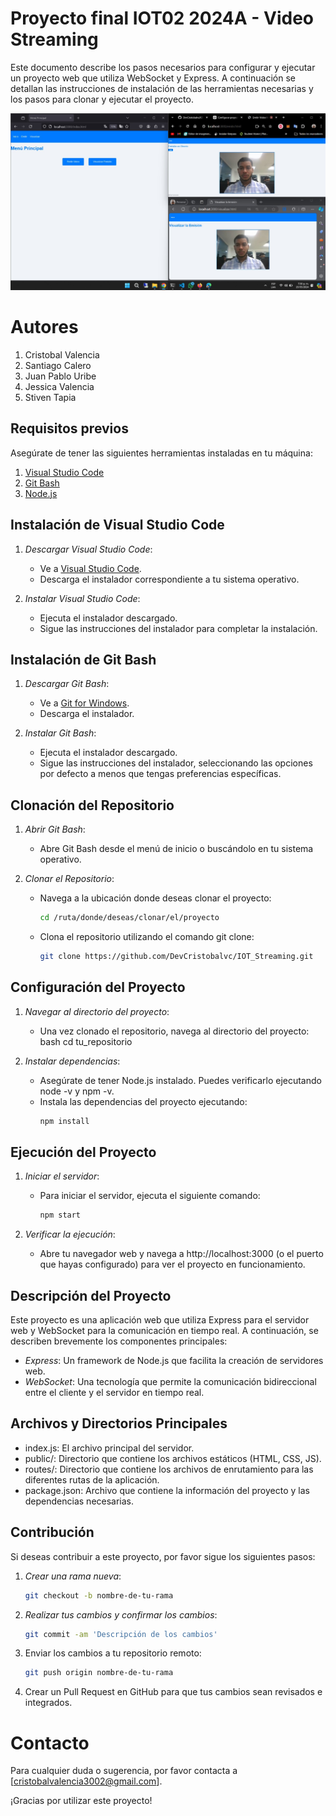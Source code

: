 # Proyecto final IOT02 2024A - Video Streaming

Este documento describe los pasos necesarios para configurar y ejecutar un proyecto web que utiliza WebSocket y Express. A continuación se detallan las instrucciones de instalación de las herramientas necesarias y los pasos para clonar y ejecutar el proyecto.

![Mockup de RapidSell](./view.jpg)

# Autores

1. Cristobal Valencia
2. Santiago Calero
3. Juan Pablo Uribe
4. Jessica Valencia
5. Stiven Tapia

## Requisitos previos

Asegúrate de tener las siguientes herramientas instaladas en tu máquina:

1. [Visual Studio Code](https://code.visualstudio.com/)
2. [Git Bash](https://gitforwindows.org/)
3. [Node.js](https://nodejs.org/)

## Instalación de Visual Studio Code

1. *Descargar Visual Studio Code*:
   - Ve a [Visual Studio Code](https://code.visualstudio.com/).
   - Descarga el instalador correspondiente a tu sistema operativo.

2. *Instalar Visual Studio Code*:
   - Ejecuta el instalador descargado.
   - Sigue las instrucciones del instalador para completar la instalación.

## Instalación de Git Bash

1. *Descargar Git Bash*:
   - Ve a [Git for Windows](https://gitforwindows.org/).
   - Descarga el instalador.

2. *Instalar Git Bash*:
   - Ejecuta el instalador descargado.
   - Sigue las instrucciones del instalador, seleccionando las opciones por defecto a menos que tengas preferencias específicas.

## Clonación del Repositorio

1. *Abrir Git Bash*:
   - Abre Git Bash desde el menú de inicio o buscándolo en tu sistema operativo.

2. *Clonar el Repositorio*:
   - Navega a la ubicación donde deseas clonar el proyecto:
     ```bash
     cd /ruta/donde/deseas/clonar/el/proyecto
     ```

   - Clona el repositorio utilizando el comando git clone:
     ```bash
     git clone https://github.com/DevCristobalvc/IOT_Streaming.git
     ```

## Configuración del Proyecto

1. *Navegar al directorio del proyecto*:
   - Una vez clonado el repositorio, navega al directorio del proyecto:
     bash
     cd tu_repositorio
     

2. *Instalar dependencias*:
   - Asegúrate de tener Node.js instalado. Puedes verificarlo ejecutando node -v y npm -v.
   - Instala las dependencias del proyecto ejecutando:
     ```bash
     npm install
     ```
     

## Ejecución del Proyecto

1. *Iniciar el servidor*:
   - Para iniciar el servidor, ejecuta el siguiente comando:
     ```bash
     npm start
     ```

2. *Verificar la ejecución*:
   - Abre tu navegador web y navega a http://localhost:3000 (o el puerto que hayas configurado) para ver el proyecto en funcionamiento.

## Descripción del Proyecto

Este proyecto es una aplicación web que utiliza Express para el servidor web y WebSocket para la comunicación en tiempo real. A continuación, se describen brevemente los componentes principales:

- *Express*: Un framework de Node.js que facilita la creación de servidores web.
- *WebSocket*: Una tecnología que permite la comunicación bidireccional entre el cliente y el servidor en tiempo real.

## Archivos y Directorios Principales

- index.js: El archivo principal del servidor.
- public/: Directorio que contiene los archivos estáticos (HTML, CSS, JS).
- routes/: Directorio que contiene los archivos de enrutamiento para las diferentes rutas de la aplicación.
- package.json: Archivo que contiene la información del proyecto y las dependencias necesarias.

## Contribución

Si deseas contribuir a este proyecto, por favor sigue los siguientes pasos:

1. *Crear una rama nueva*:
   ```bash
   git checkout -b nombre-de-tu-rama
   ```
2. *Realizar tus cambios y confirmar los cambios*:
    ```bash
    git commit -am 'Descripción de los cambios'
    ```
2. Enviar los cambios a tu repositorio remoto:
    ```bash
    git push origin nombre-de-tu-rama
    ```
3. Crear un Pull Request en GitHub para que tus cambios sean revisados e integrados.

# Contacto
Para cualquier duda o sugerencia, por favor contacta a [cristobalvalencia3002@gmail.com].

¡Gracias por utilizar este proyecto!
